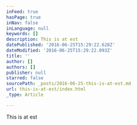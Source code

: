 ```yaml
---
inFeed: true
hasPage: true
inNav: false
inLanguage: null
keywords: []
description: This is at est
datePublished: '2016-06-25T15:29:22.628Z'
dateModified: '2016-06-25T15:29:22.093Z'
title: ''
author: []
authors: []
publisher: null
starred: false
sourcePath: _posts/2016-06-25-this-is-at-est.md
url: this-is-at-est/index.html
_type: Article

---
```

This is at est